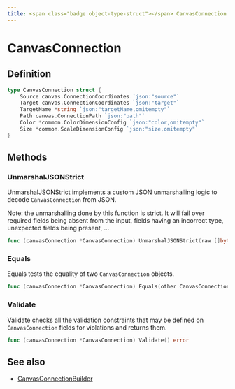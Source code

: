 ```yaml
---
title: <span class="badge object-type-struct"></span> CanvasConnection
---
```

# <span class="badge object-type-struct"></span> CanvasConnection

## Definition

```go
type CanvasConnection struct {
    Source canvas.ConnectionCoordinates `json:"source"`
    Target canvas.ConnectionCoordinates `json:"target"`
    TargetName *string `json:"targetName,omitempty"`
    Path canvas.ConnectionPath `json:"path"`
    Color *common.ColorDimensionConfig `json:"color,omitempty"`
    Size *common.ScaleDimensionConfig `json:"size,omitempty"`
}
```
## Methods

### <span class="badge object-method"></span> UnmarshalJSONStrict

UnmarshalJSONStrict implements a custom JSON unmarshalling logic to decode `CanvasConnection` from JSON.

Note: the unmarshalling done by this function is strict. It will fail over required fields being absent from the input, fields having an incorrect type, unexpected fields being present, …

```go
func (canvasConnection *CanvasConnection) UnmarshalJSONStrict(raw []byte) error
```

### <span class="badge object-method"></span> Equals

Equals tests the equality of two `CanvasConnection` objects.

```go
func (canvasConnection *CanvasConnection) Equals(other CanvasConnection) bool
```

### <span class="badge object-method"></span> Validate

Validate checks all the validation constraints that may be defined on `CanvasConnection` fields for violations and returns them.

```go
func (canvasConnection *CanvasConnection) Validate() error
```

## See also

 * <span class="badge builder"></span> [CanvasConnectionBuilder](./builder-CanvasConnectionBuilder.md)

